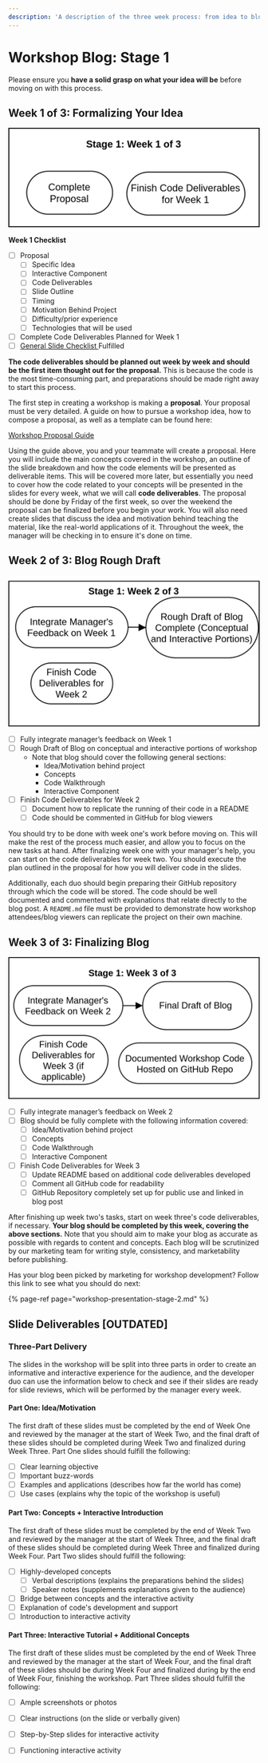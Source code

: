 ```yaml
---
description: 'A description of the three week process: from idea to blog.'
---
```


# Workshop Blog: Stage 1

Please ensure you **have a solid grasp on what your idea will be** before moving on with this process.

## Week 1 of 3: Formalizing Your Idea

![](../../../.gitbook/assets/devrel-flowchart-page-3.png)

**Week 1 Checklist**

* [ ] Proposal
  * [ ] Specific Idea
  * [ ] Interactive Component
  * [ ] Code Deliverables
  * [ ] Slide Outline
  * [ ] Timing
  * [ ] Motivation Behind Project
  * [ ] Difficulty/prior experience
  * [ ] Technologies that will be used
* [ ] Complete Code Deliverables Planned for Week 1
* [ ] [General Slide Checklist ](./#general-slide-checklist)Fulfilled

**The code deliverables should be planned out week by week and should be the first item thought out for the proposal.** This is because the code is the most time-consuming part, and preparations should be made right away to start this process.  

The first step in creating a workshop is making a **proposal**. Your proposal must be very detailed. A guide on how to pursue a workshop idea, how to compose a proposal, as well as a template can be found here:

[Workshop Proposal Guide](../workshop-proposal-guide.md)

Using the guide above, you and your teammate will create a proposal. Here you will include the main concepts covered in the workshop, an outline of the slide breakdown and how the code elements will be presented as deliverable items. This will be covered more later, but essentially you need to cover how the code related to your concepts will be presented in the slides for every week, what we will call **code deliverables**. The proposal should be done by Friday of the first week, so over the weekend the proposal can be finalized before you begin your work. You will also need create slides that discuss the idea and motivation behind teaching the material, like the real-world applications of it. Throughout the week, the manager will be checking in to ensure it's done on time.

## Week 2 of 3: Blog Rough Draft

![](../../../.gitbook/assets/devrel-flowchart-page-4.png)

* [ ] Fully integrate manager’s feedback on Week 1
* [ ] Rough Draft of Blog on conceptual and interactive portions of workshop
  * Note that blog should cover the following general sections:
    * Idea/Motivation behind project
    * Concepts 
    * Code Walkthrough
    * Interactive Component
* [ ] Finish Code Deliverables for Week 2
  * [ ] Document how to replicate the running of their code in a README
  * [ ] Code should be commented in GitHub for blog viewers

You should try to be done with week one's work before moving on. This will make the rest of the process much easier, and allow you to focus on the new tasks at hand. After finalizing week one with your manager's help, you can start on the code deliverables for week two. You should execute the plan outlined in the proposal for how you will deliver code in the slides.

Additionally, each duo should begin preparing their GitHub repository through which the code will be stored. The code should be well documented and commented with explanations that relate directly to the blog post. A `README.md` file must be provided to demonstrate how workshop attendees/blog viewers can replicate the project on their own machine. 

## Week 3 of 3: Finalizing Blog

![](../../../.gitbook/assets/devrel-flowchart-page-5.png)

* [ ] Fully integrate manager’s feedback on Week 2
* [ ] Blog should be fully complete with the following information covered:
  * [ ] Idea/Motivation behind project
  * [ ] Concepts 
  * [ ] Code Walkthrough
  * [ ] Interactive Component
* [ ] Finish Code Deliverables for Week 3
  * [ ] Update README based on additional code deliverables developed
  * [ ] Comment all GitHub code for readability
  * [ ] GitHub Repository completely set up for public use and linked in blog post

After finishing up week two's tasks, start on week three's code deliverables, if necessary. **Your blog should be completed by this week, covering the above sections.** Note that you should aim to make your blog as accurate as possible with regards to content and concepts. Each blog will be scrutinized by our marketing team for writing style, consistency, and marketability before publishing. 

Has your blog been picked by marketing for workshop development? Follow this link to see what you should do next:

{% page-ref page="workshop-presentation-stage-2.md" %}

## Slide Deliverables \[OUTDATED\]

### Three-Part Delivery

The slides in the workshop will be split into three parts in order to create an informative and interactive experience for the audience, and the developer duo can use the information below to check and see if their slides are ready for slide reviews, which will be performed by the manager every week.

#### Part One: Idea/Motivation

The first draft of these slides must be completed by the end of Week One and reviewed by the manager at the start of Week Two, and the final draft of these slides should be completed during Week Two and finalized during Week Three. Part One slides should fulfill the following:

* [ ] Clear learning objective
* [ ] Important buzz-words
* [ ] Examples and applications \(describes how far the world has come\)
* [ ] Use cases \(explains why the topic of the workshop is useful\)

#### Part Two: Concepts + Interactive Introduction

The first draft of these slides must be completed by the end of Week Two and reviewed by the manager at the start of Week Three, and the final draft of these slides should be completed during Week Three and finalized during Week Four. Part Two slides should fulfill the following:

* [ ] Highly-developed concepts
  * [ ] Verbal descriptions \(explains the preparations behind the slides\)
  * [ ] Speaker notes \(supplements explanations given to the audience\)
* [ ] Bridge between concepts and the interactive activity
* [ ] Explanation of code's development and support
* [ ] Introduction to interactive activity

#### Part Three: Interactive Tutorial + Additional Concepts

The first draft of these slides must be completed by the end of Week Three and reviewed by the manager at the start of Week Four, and the final draft of these slides should be during Week Four and finalized during by the end of Week Four, finishing the workshop. Part Three slides should fulfill the following:

* [ ] Ample screenshots or photos
* [ ] Clear instructions \(on the slide or verbally given\)
* [ ] Step-by-Step slides for interactive activity
* [ ] Functioning interactive activity

